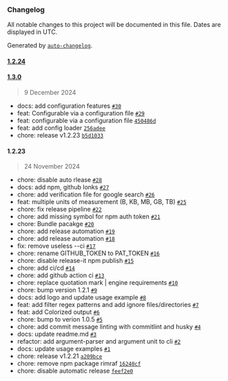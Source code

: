 ### Changelog

All notable changes to this project will be documented in this file. Dates are displayed in UTC.

Generated by [`auto-changelog`](https://github.com/CookPete/auto-changelog).

#### [1.2.24](https://github.com/e-vasiltsov/fs-size-checker/compare/1.3.0...1.2.24)

#### [1.3.0](https://github.com/e-vasiltsov/fs-size-checker/compare/1.2.23...1.3.0)

> 9 December 2024

- docs: add configuration features [`#30`](https://github.com/e-vasiltsov/fs-size-checker/pull/30)
- feat: Configurable via a configuration file [`#29`](https://github.com/e-vasiltsov/fs-size-checker/pull/29)
- feat: configurable via a configuration file [`450486d`](https://github.com/e-vasiltsov/fs-size-checker/commit/450486d542a9e11ac509e4425b8cc456abc1690e)
- feat: add config loader [`256adee`](https://github.com/e-vasiltsov/fs-size-checker/commit/256adee409308375389e13a3a3643e3ab9ad6bc6)
- chore: release v1.2.23 [`b5d1033`](https://github.com/e-vasiltsov/fs-size-checker/commit/b5d10335ef18c5572efb52367f27fd3ceb24d551)

#### 1.2.23

> 24 November 2024

- chore: disable auto rlease [`#28`](https://github.com/e-vasiltsov/fs-size-checker/pull/28)
- docs: add npm, github lonks [`#27`](https://github.com/e-vasiltsov/fs-size-checker/pull/27)
- chore: add verification file for google search [`#26`](https://github.com/e-vasiltsov/fs-size-checker/pull/26)
- feat: multiple units of measurement (B, KB, MB, GB, TB) [`#25`](https://github.com/e-vasiltsov/fs-size-checker/pull/25)
- chore: fix release pipeline [`#22`](https://github.com/e-vasiltsov/fs-size-checker/pull/22)
- chore: add missing symbol for npm auth token [`#21`](https://github.com/e-vasiltsov/fs-size-checker/pull/21)
- chore: Bundle pacakge [`#20`](https://github.com/e-vasiltsov/fs-size-checker/pull/20)
- chore: add release automation [`#19`](https://github.com/e-vasiltsov/fs-size-checker/pull/19)
- chore: add release automation [`#18`](https://github.com/e-vasiltsov/fs-size-checker/pull/18)
- fix: remove useless --ci [`#17`](https://github.com/e-vasiltsov/fs-size-checker/pull/17)
- chore: rename GITHUB_TOKEN to PAT_TOKEN [`#16`](https://github.com/e-vasiltsov/fs-size-checker/pull/16)
- chore: disable release-it npm publish [`#15`](https://github.com/e-vasiltsov/fs-size-checker/pull/15)
- chore: add ci/cd [`#14`](https://github.com/e-vasiltsov/fs-size-checker/pull/14)
- chore: add github action ci [`#13`](https://github.com/e-vasiltsov/fs-size-checker/pull/13)
- chore:  replace quotation mark | engine requirements [`#10`](https://github.com/e-vasiltsov/fs-size-checker/pull/10)
- chore: bump version 1.2.1 [`#9`](https://github.com/e-vasiltsov/fs-size-checker/pull/9)
- docs: add logo and update usage example [`#8`](https://github.com/e-vasiltsov/fs-size-checker/pull/8)
- feat: add filter regex patterns and add ignore files/directories [`#7`](https://github.com/e-vasiltsov/fs-size-checker/pull/7)
- feat: add Colorized output [`#6`](https://github.com/e-vasiltsov/fs-size-checker/pull/6)
- chore: bump to verion 1.0.5 [`#5`](https://github.com/e-vasiltsov/fs-size-checker/pull/5)
- chore: add commit message linting with commitlint and husky  [`#4`](https://github.com/e-vasiltsov/fs-size-checker/pull/4)
- docs: update readme.md   [`#3`](https://github.com/e-vasiltsov/fs-size-checker/pull/3)
- refactor: add argument-parser and argument unit to cli [`#2`](https://github.com/e-vasiltsov/fs-size-checker/pull/2)
- docs: update usage examples [`#1`](https://github.com/e-vasiltsov/fs-size-checker/pull/1)
- chore: release v1.2.21 [`a209bce`](https://github.com/e-vasiltsov/fs-size-checker/commit/a209bce0f34be815a11bd96352050b2a8f505339)
- chore: remove npm package rimraf [`16240cf`](https://github.com/e-vasiltsov/fs-size-checker/commit/16240cf41b86b9f3ff1ecbc165ef0f970d6e792e)
- chore: disable automatic release [`feef2e0`](https://github.com/e-vasiltsov/fs-size-checker/commit/feef2e07afd90af69d9113ecbb064c76fe997ec8)

